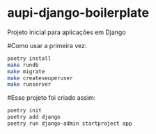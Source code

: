 # aupi-django-boilerplate
Projeto inicial para aplicações em Django



#Como usar a primeira vez:

```bash
poetry install
make rundb
make migrate
make createseuperuser
make runserver
```

#Esse projeto foi criado assim:

```bash
poetry init
poetry add django
poetry run django-admin startproject app
```


